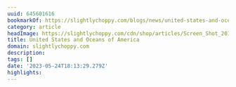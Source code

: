 ```yaml
---
uuid: 645601616
bookmarkOf: https://slightlychoppy.com/blogs/news/united-states-and-oceans-of-america
category: article
headImage: https://slightlychoppy.com/cdn/shop/articles/Screen_Shot_2019-02-26_at_9.35.56_AM_1200x1200.png?v=1551202798
title: United States and Oceans of America
domain: slightlychoppy.com
description: 
tags: []
date: '2023-05-24T18:13:29.279Z'
highlights: 
---
```




